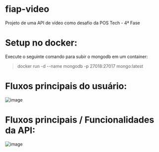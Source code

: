 # fiap-video
Projeto de uma API de vídeo como desafio da POS Tech - 4ª Fase

# Setup no docker:

Execute o seguinte comando para subir o mongodb em um container:
>  docker run -d --name mongodb -p 27018:27017 mongo:latest

#

# Fluxos principais do usuário:
![image](https://github.com/Daniel-Nascimentt/fiap-video/assets/65513073/a2d30904-fea3-4ac3-96f1-015b10211c90)
#

# Fluxos principais / Funcionalidades da API:
![image](https://github.com/Daniel-Nascimentt/fiap-video/assets/65513073/1d37669e-0787-4339-98c5-a663a238a2ab)
#


